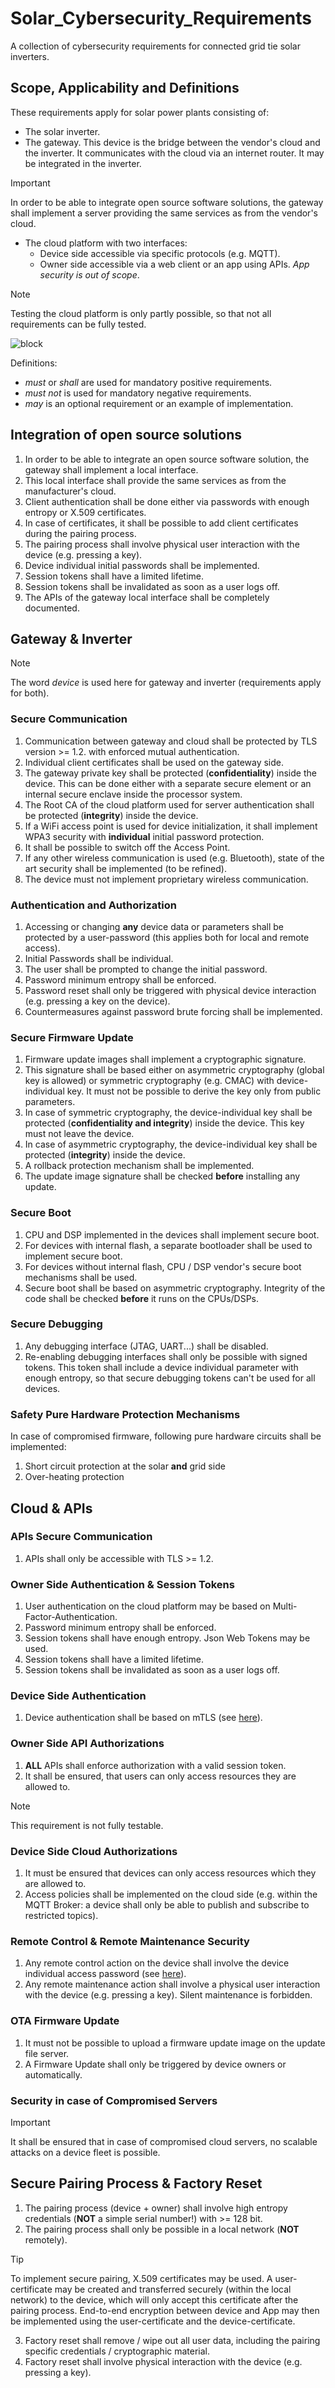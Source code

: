 # Solar_Cybersecurity_Requirements

A collection of cybersecurity requirements for connected grid tie solar inverters.

## Scope, Applicability and Definitions

These requirements apply for solar power plants consisting of:
* The solar inverter.
* The gateway. This device is the bridge between the vendor's cloud and the inverter. It communicates with the cloud via an internet router. It may be integrated in the inverter.
> [!IMPORTANT]
>  In order to be able to integrate open source software solutions, the gateway shall implement a server providing the same services as from the vendor's cloud.
* The cloud platform with two interfaces:
  + Device side accessible via specific protocols (e.g. MQTT).
  + Owner side  accessible via a web client or an app using APIs. *App security is out of scope*.
> [!NOTE]
>  Testing the cloud platform is only partly possible, so that not all requirements can be fully tested.

![block](pictures/solar3.png)

Definitions:
*  *must* or *shall* are used for mandatory positive requirements.
*  *must not* is used for mandatory negative requirements.
*  *may* is an optional requirement or an example of implementation.

## Integration of open source solutions

1. In order to be able to integrate an open source software solution, the gateway shall implement a local interface. 
2. This local interface shall provide the same services as from the manufacturer's cloud.
4. Client authentication shall be done either via passwords with enough entropy or X.509 certificates.
5. In case of certificates, it shall be possible to add client certificates during the pairing process.
6. The pairing process shall involve physical user interaction with the device (e.g. pressing a key).
7. Device individual initial passwords shall be implemented.
8. Session tokens shall have a limited lifetime.
9. Session tokens shall be invalidated as soon as a user logs off.
10. The APIs of the gateway local interface shall be completely documented.

## Gateway & Inverter

> [!NOTE]
>  The word *device* is used here for gateway and inverter (requirements apply for both). 

### Secure Communication

1. Communication between gateway and cloud shall be protected by TLS version >= 1.2. with enforced mutual authentication.
2. Individual client certificates shall be used on the gateway side.
3. The gateway private key shall be protected (**confidentiality**) inside the device. This can be done either with a separate secure element or an internal secure enclave inside the processor system.
4. The Root CA of the cloud platform used for server authentication shall be protected (**integrity**) inside the device. 
5. If a WiFi access point is used for device initialization, it shall implement WPA3 security with **individual** initial password protection.
6. It shall be possible to switch off the Access Point. 
7. If any other wireless communication is used (e.g. Bluetooth), state of the art security shall be implemented (to be refined).
8. The device must not implement proprietary wireless communication. 

### Authentication and Authorization

1. Accessing or changing **any** device data or parameters shall be protected by a user-password (this applies both for local and remote access).
2. Initial Passwords shall be individual.
3. The user shall be prompted to change the initial password.
4. Password minimum entropy shall be enforced.
5. Password reset shall only be triggered with physical device interaction (e.g. pressing a key on the device). 
6. Countermeasures against password brute forcing shall be implemented.

### Secure Firmware Update

1. Firmware update images shall implement a cryptographic signature.
2. This signature shall be based either on asymmetric cryptography (global key is allowed) or symmetric cryptography (e.g. CMAC) with device-individual key. It must not be possible to derive the key only from public parameters.
3. In case of symmetric cryptography, the device-individual key shall be protected (**confidentiality and integrity**) inside the device. This key must not leave the device. 
4. In case of asymmetric cryptography, the device-individual key shall be protected (**integrity**) inside the device.
5. A rollback protection mechanism shall be implemented.
6. The update image signature shall be checked **before** installing any update.

### Secure Boot

1. CPU and DSP implemented in the devices shall implement secure boot.
2. For devices with internal flash, a separate bootloader shall be used to implement secure boot.
3. For devices without internal flash, CPU / DSP vendor's secure boot mechanisms shall be used.
4. Secure boot shall be based on asymmetric cryptography. Integrity of the code shall be checked **before** it runs on the CPUs/DSPs.
   
### Secure Debugging

1. Any debugging interface (JTAG, UART...) shall be disabled.
2. Re-enabling debugging interfaces shall only be possible with signed tokens. This token shall include a device individual parameter with enough entropy, so that secure debugging tokens can't be used for all devices.

### Safety Pure Hardware Protection Mechanisms

In case of compromised firmware, following pure hardware circuits shall be implemented:
1. Short circuit protection at the solar **and** grid side
2. Over-heating protection

## Cloud & APIs

### APIs Secure Communication

1. APIs shall only be accessible with TLS >= 1.2.

### Owner Side Authentication & Session Tokens

1. User authentication on the cloud platform may be based on Multi-Factor-Authentication.
2. Password minimum entropy shall be enforced.
3. Session tokens shall have enough entropy. Json Web Tokens may be used.
4. Session tokens shall have a limited lifetime.
5. Session tokens shall be invalidated as soon as a user logs off.

### Device Side Authentication

1. Device authentication shall be based on mTLS (see [here](#device-side-authentication)).

### Owner Side API Authorizations

1. **ALL** APIs shall enforce authorization with a valid session token.
2. It shall be ensured, that users can only access resources they are allowed to.
> [!NOTE]
> This requirement is not fully testable.

### Device Side Cloud Authorizations

1. It must be ensured that devices can only access resources which they are allowed to.
2. Access policies shall be implemented on the cloud side (e.g. within the MQTT Broker: a device shall only be able to publish and subscribe to restricted topics).

### Remote Control & Remote Maintenance Security

1. Any remote control action on the device shall involve the device individual access password (see [here](#authentication-and-authorization)).
2. Any remote maintenance action shall involve a physical user interaction with the device (e.g. pressing a key). Silent maintenance is forbidden.
   
### OTA Firmware Update

1. It must not be possible to upload a firmware update image on the update file server.
2. A Firmware Update shall only be triggered by device owners or automatically. 

### Security in case of Compromised Servers
> [!IMPORTANT]
> It shall be ensured that in case of compromised cloud servers, no scalable attacks on a device fleet is possible.

## Secure Pairing Process & Factory Reset

1. The pairing process (device + owner) shall involve high entropy credentials (**NOT** a simple serial number!) with >= 128 bit.
2. The pairing process shall only be possible in a local network (**NOT** remotely).
> [!TIP]
> To implement secure pairing, X.509 certificates may be used. A user-certificate may be created and transferred securely (within the local network) to the device, which will only accept this certificate after the pairing process. End-to-end encryption between device and App may then be implemented using the user-certificate and the device-certificate.
3. Factory reset shall remove / wipe out all user data, including the pairing specific credentials / cryptographic material.
4. Factory reset shall involve physical interaction with the device (e.g. pressing a key).
   
